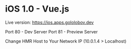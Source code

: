 # iOS 1.0 - Vue.js

Live version: https://ios.apps.gololobov.dev

Port 80 - Dev Server
Port 81 - Preview Server

Change HMR Host to Your Network IP (10.0.1.4 > Localhost)